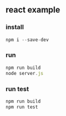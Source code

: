 ## react example

### install
```javascript
npm i --save-dev
```

### run
```javascript
npm run build
node server.js
```

### run test
```javascript
npm run build
npm run test
```

